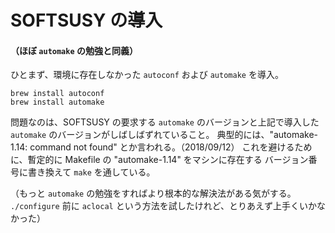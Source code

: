 
# SOFTSUSY の導入

#### （ほぼ `automake` の勉強と同義） ####

ひとまず、環境に存在しなかった `autoconf` および `automake` を導入。

``` shell
brew install autoconf
brew install automake
```

問題なのは、SOFTSUSY の要求する `automake` のバージョンと上記で導入した
`automake` のバージョンがしばしばずれていること。
典型的には、"automake-1.14: command not found" とか言われる。（2018/09/12）
これを避けるために、暫定的に Makefile の "automake-1.14" をマシンに存在する
バージョン番号に書き換えて `make` を通している。

（もっと `automake` の勉強をすればより根本的な解決法がある気がする。
`./configure` 前に `aclocal` という方法を試したけれど、とりあえず上手くいかなかった）
